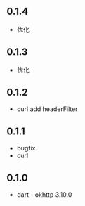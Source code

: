 ## 0.1.4

- 优化

## 0.1.3

- 优化

## 0.1.2

- curl add headerFilter

## 0.1.1

- bugfix
- curl

## 0.1.0

- dart - okhttp 3.10.0
